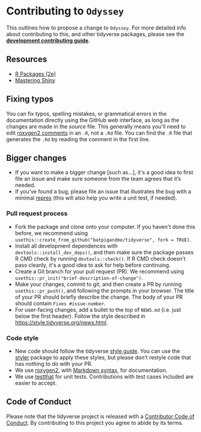 # Contributing to `Odyssey`

This outlines how to propose a change to `Odyssey`. For more detailed info about contributing to this, and other tidyverse packages, please see the [**development contributing guide**](https://rstd.io/tidy-contrib). 

## Resources

- [R Packages (2e)](https://r-pkgs.org/)
- [Mastering Shiny](https://mastering-shiny.org/)

## Fixing typos

You can fix typos, spelling mistakes, or grammatical errors in the documentation directly using the GitHub web interface, as long as the changes are made in the _source_ file. This generally means you'll need to edit [roxygen2 comments](https://roxygen2.r-lib.org/articles/roxygen2.html) in an `.R`, not a `.Rd` file. You can find the `.R` file that generates the `.Rd` by reading the comment in the first line.

## Bigger changes

- If you want to make a bigger change [such as...], it's a good idea to first file an issue and make sure someone from the team agrees that it’s needed. 
- If you’ve found a bug, please file an issue that illustrates the bug with a minimal [reprex](https://www.tidyverse.org/help/#reprex) (this will also help you write a unit test, if needed).

### Pull request process

- Fork the package and clone onto your computer. If you haven't done this before, we recommend using `usethis::create_from_github("batpigandme/tidyverse", fork = TRUE)`.
- Install all development dependences with `devtools::install_dev_deps()`, and then make sure the package passes R CMD check by running `devtools::check()`. If R CMD check doesn't pass cleanly, it's a good idea to ask for help before continuing. 
- Create a Git branch for your pull request (PR). We recommend using `usethis::pr_init("brief-description-of-change")`.
- Make your changes, commit to git, and then create a PR by running `usethis::pr_push()`, and following the prompts in your browser. The title of your PR should briefly describe the change. The body of your PR should contain `Fixes #issue-number`.
- For user-facing changes, add a bullet to the top of `NEWS.md` (i.e. just below the first header). Follow the style described in <https://style.tidyverse.org/news.html>.

### Code style

- New code should follow the tidyverse [style guide](https://style.tidyverse.org). You can use the [styler](https://CRAN.R-project.org/package=styler) package to apply these styles, but please don't restyle code that has nothing to do with your PR.  
- We use [roxygen2](https://cran.r-project.org/package=roxygen2), with [Markdown syntax](https://roxygen2.r-lib.org/articles/rd-formatting.html), for documentation.  
- We use [testthat](https://cran.r-project.org/package=testthat) for unit tests. Contributions with test cases included are easier to accept.  

## Code of Conduct

Please note that the tidyverse project is released with a
[Contributor Code of Conduct](CODE_OF_CONDUCT.md). By contributing to this
project you agree to abide by its terms.
